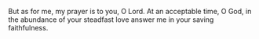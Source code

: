 But as for me, my prayer is to you, O Lord. At an acceptable time, O God, in the abundance of your steadfast love answer me in your saving faithfulness.
